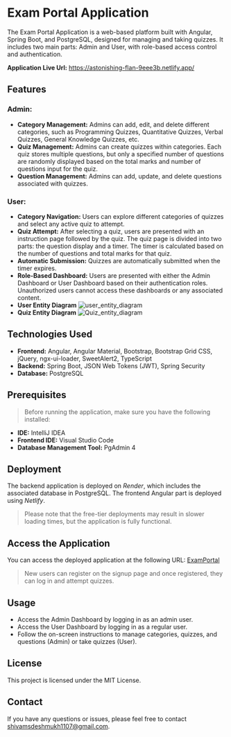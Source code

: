 # **Exam Portal Application**

The Exam Portal Application is a web-based platform built with Angular, Spring Boot, and PostgreSQL, designed for managing and taking quizzes. It includes two main parts: Admin and User, with role-based access control and authentication.

**Application Live Url:** https://astonishing-flan-9eee3b.netlify.app/

## Features
### Admin:
- **Category Management:** Admins can add, edit, and delete different categories, such as Programming Quizzes, Quantitative Quizzes, Verbal Quizzes, General Knowledge Quizzes, etc.
- **Quiz Management:** Admins can create quizzes within categories. Each quiz stores multiple questions, but only a specified number of questions are randomly displayed based on the total marks and number of questions input for the quiz.
- **Question Management:** Admins can add, update, and delete questions associated with quizzes.

### User:
- **Category Navigation:** Users can explore different categories of quizzes and select any active quiz to attempt.
- **Quiz Attempt:** After selecting a quiz, users are presented with an instruction page followed by the quiz. The quiz page is divided into two parts: the question display and a timer. The timer is calculated based on the number of questions and total marks for that quiz.
- **Automatic Submission:** Quizzes are automatically submitted when the timer expires.
- **Role-Based Dashboard:** Users are presented with either the Admin Dashboard or User Dashboard based on their authentication roles. Unauthorized users cannot access these dashboards or any associated content.
- **User Entity Diagram**
![user_entity_diagram](https://github.com/shivam-deshmukh-1107/Examportal-Backend-Server/assets/143519202/2a540952-5d61-474f-89f4-cd9d92a6298d)
- **Quiz Entity Diagram**
![Quiz_entity_diagram](https://github.com/shivam-deshmukh-1107/Examportal-Backend-Server/assets/143519202/d98f7847-3bb7-466e-8b14-8a91adbf87ce)

## Technologies Used
- **Frontend:** Angular, Angular Material, Bootstrap, Bootstrap Grid CSS, jQuery, ngx-ui-loader, SweetAlert2, TypeScript
- **Backend:** Spring Boot, JSON Web Tokens (JWT), Spring Security
- **Database:** PostgreSQL

## Prerequisites
>Before running the application, make sure you have the following installed:
- **IDE:** IntelliJ IDEA
- **Frontend IDE:** Visual Studio Code
- **Database Management Tool:** PgAdmin 4

## Deployment
The backend application is deployed on _Render_, which includes the associated database in PostgreSQL. The frontend Angular part is deployed using _Netlify_.
>Please note that the free-tier deployments may result in slower loading times, but the application is fully functional.

## Access the Application
You can access the deployed application at the following URL: [ExamPortal](https://astonishing-flan-9eee3b.netlify.app/)
>New users can register on the signup page and once registered, they can log in and attempt quizzes.

## Usage
- Access the Admin Dashboard by logging in as an admin user.
- Access the User Dashboard by logging in as a regular user.
- Follow the on-screen instructions to manage categories, quizzes, and questions (Admin) or take quizzes (User).

## License
This project is licensed under the MIT License.

## Contact
If you have any questions or issues, please feel free to contact shivamsdeshmukh1107@gmail.com.





